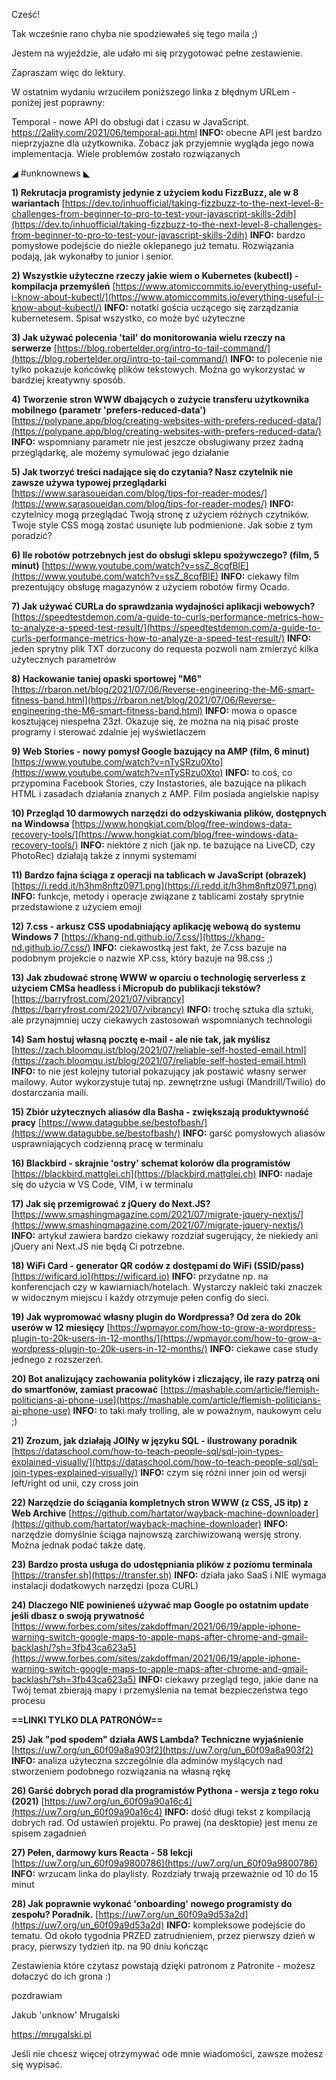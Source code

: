 Cześć!

Tak wcześnie rano chyba nie spodziewałeś się tego maila ;)

Jestem na wyjeździe, ale udało mi się przygotować pełne zestawienie.

Zapraszam więc do lektury.

 

W ostatnim wydaniu wrzuciłem poniższego linka z błędnym URLem - poniżej jest poprawny:

Temporal - nowe API do obsługi dat i czasu w JavaScript.
https://2ality.com/2021/06/temporal-api.html
**INFO:** obecne API jest bardzo nieprzyjazne dla użytkownika. Zobacz jak przyjemnie wygląda jego nowa implementacja. Wiele problemów zostało rozwiązanych

 

◢ #unknownews ◣


**1) Rekrutacja programisty jedynie z użyciem kodu FizzBuzz, ale w 8 wariantach**
[https://dev.to/inhuofficial/taking-fizzbuzz-to-the-next-level-8-challenges-from-beginner-to-pro-to-test-your-javascript-skills-2dih](https://dev.to/inhuofficial/taking-fizzbuzz-to-the-next-level-8-challenges-from-beginner-to-pro-to-test-your-javascript-skills-2dih)
**INFO:** bardzo pomysłowe podejście do nieźle oklepanego już tematu. Rozwiązania podają, jak wykonałby to junior i senior.


**2) Wszystkie użyteczne rzeczy jakie wiem o Kubernetes (kubectl) - kompilacja przemyśleń**
[https://www.atomiccommits.io/everything-useful-i-know-about-kubectl/](https://www.atomiccommits.io/everything-useful-i-know-about-kubectl/)
**INFO:** notatki gościa uczącego się zarządzania kubernetesem. Spisał wszystko, co może być użyteczne


**3) Jak używać polecenia 'tail' do monitorowania wielu rzeczy na serwerze**
[https://blog.robertelder.org/intro-to-tail-command/](https://blog.robertelder.org/intro-to-tail-command/)
**INFO:** to polecenie nie tylko pokazuje końcówkę plików tekstowych. Można go wykorzystać w bardziej kreatywny sposób.


**4) Tworzenie stron WWW dbających o zużycie transferu użytkownika mobilnego (parametr 'prefers-reduced-data')**
[https://polypane.app/blog/creating-websites-with-prefers-reduced-data/](https://polypane.app/blog/creating-websites-with-prefers-reduced-data/)
**INFO:** wspomniany parametr nie jest jeszcze obsługiwany przez żadną przeglądarkę, ale możemy symulować jego działanie


**5) Jak tworzyć treści nadające się do czytania? Nasz czytelnik nie zawsze używa typowej przeglądarki**
[https://www.sarasoueidan.com/blog/tips-for-reader-modes/](https://www.sarasoueidan.com/blog/tips-for-reader-modes/)
**INFO:** czytelnicy mogą przeglądać Twoją stronę z użyciem różnych czytników. Twoje style CSS mogą zostać usunięte lub podmienione. Jak sobie z tym poradzić?


**6) Ile robotów potrzebnych jest do obsługi sklepu spożywczego? (film, 5 minut)**
[https://www.youtube.com/watch?v=ssZ_8cqfBlE](https://www.youtube.com/watch?v=ssZ_8cqfBlE)
**INFO:** ciekawy film prezentujący obsługę magazynów z użyciem robotów firmy Ocado.


**7) Jak używać CURLa do sprawdzania wydajności aplikacji webowych?**
[https://speedtestdemon.com/a-guide-to-curls-performance-metrics-how-to-analyze-a-speed-test-result/](https://speedtestdemon.com/a-guide-to-curls-performance-metrics-how-to-analyze-a-speed-test-result/)
**INFO:** jeden sprytny plik TXT dorzucony do requesta pozwoli nam zmierzyć kilka użytecznych parametrów


**8) Hackowanie taniej opaski sportowej "M6"**
[https://rbaron.net/blog/2021/07/06/Reverse-engineering-the-M6-smart-fitness-band.html](https://rbaron.net/blog/2021/07/06/Reverse-engineering-the-M6-smart-fitness-band.html)
**INFO:** mowa o opasce kosztującej niespełna 23zł. Okazuje się, że można na nią pisać proste programy i sterować zdalnie jej wyświetlaczem


**9) Web Stories - nowy pomysł Google bazujący na AMP (film, 6 minut)**
[https://www.youtube.com/watch?v=nTySRzu0Xto](https://www.youtube.com/watch?v=nTySRzu0Xto)
**INFO:** to coś, co przypomina Facebook Stories, czy Instastories, ale bazujące na plikach HTML i zasadach działania znanych z AMP. Film posiada angielskie napisy


**10) Przegląd 10 darmowych narzędzi do odzyskiwania plików, dostępnych na Windowsa**
[https://www.hongkiat.com/blog/free-windows-data-recovery-tools/](https://www.hongkiat.com/blog/free-windows-data-recovery-tools/)
**INFO:** niektóre z nich (jak np. te bazujące na LiveCD, czy PhotoRec) działają także z innymi systemami


**11) Bardzo fajna ściąga z operacji na tablicach w JavaScript (obrazek)**
[https://i.redd.it/h3hm8nftz0971.png](https://i.redd.it/h3hm8nftz0971.png)
**INFO:** funkcje, metody i operacje związane z tablicami zostały sprytnie przedstawione z użyciem emoji


**12) 7.css - arkusz CSS upodabniający aplikację webową do systemu Windows 7**
[https://khang-nd.github.io/7.css/](https://khang-nd.github.io/7.css/)
**INFO:** ciekawostką jest fakt, że 7.css bazuje na podobnym projekcie o nazwie XP.css, który bazuje na 98.css ;)


**13) Jak zbudować stronę WWW w oparciu o technologię serverless z użyciem CMSa headless i Micropub do publikacji tekstów?**
[https://barryfrost.com/2021/07/vibrancy](https://barryfrost.com/2021/07/vibrancy)
**INFO:** trochę sztuka dla sztuki, ale przynajmniej uczy ciekawych zastosowań wspomnianych technologii


**14) Sam hostuj własną pocztę e-mail - ale nie tak, jak myślisz**
[https://zach.bloomqu.ist/blog/2021/07/reliable-self-hosted-email.html](https://zach.bloomqu.ist/blog/2021/07/reliable-self-hosted-email.html)
**INFO:** to nie jest kolejny tutorial pokazujący jak postawić własny serwer mailowy. Autor wykorzystuje tutaj np. zewnętrzne usługi (Mandrill/Twilio) do dostarczania maili.


**15) Zbiór użytecznych aliasów dla Basha - zwiększają produktywność pracy**
[https://www.datagubbe.se/bestofbash/](https://www.datagubbe.se/bestofbash/)
**INFO:** garść pomysłowych aliasów usprawniających codzienną pracę w terminalu


**16) Blackbird - skrajnie 'ostry' schemat kolorów dla programistów**
[https://blackbird.mattglei.ch](https://blackbird.mattglei.ch)
**INFO:** nadaje się do użycia w VS Code, VIM, i w terminalu


**17) Jak się przemigrować z jQuery do Next.JS?**
[https://www.smashingmagazine.com/2021/07/migrate-jquery-nextjs/](https://www.smashingmagazine.com/2021/07/migrate-jquery-nextjs/)
**INFO:** artykuł zawiera bardzo ciekawy rozdział sugerujący, że niekiedy ani jQuery ani Next.JS nie będą Ci potrzebne.


**18) WiFi Card - generator QR codów z dostępami do WiFi (SSID/pass)**
[https://wificard.io](https://wificard.io)
**INFO:** przydatne np. na konferencjach czy w kawiarniach/hotelach. Wystarczy nakleić taki znaczek w widocznym miejscu i każdy otrzymuje pełen config do sieci.


**19) Jak wypromować własny plugin do Wordpressa? Od zera do 20k userów w 12 miesięcy**
[https://wpmayor.com/how-to-grow-a-wordpress-plugin-to-20k-users-in-12-months/](https://wpmayor.com/how-to-grow-a-wordpress-plugin-to-20k-users-in-12-months/)
**INFO:** ciekawe case study jednego z rozszerzeń.


**20) Bot analizujący zachowania polityków i zliczający, ile razy patrzą oni do smartfonów, zamiast pracować**
[https://mashable.com/article/flemish-politicians-ai-phone-use](https://mashable.com/article/flemish-politicians-ai-phone-use)
**INFO:** to taki mały trolling, ale w poważnym, naukowym celu ;)


**21) Zrozum, jak działają JOINy w języku SQL - ilustrowany poradnik**
[https://dataschool.com/how-to-teach-people-sql/sql-join-types-explained-visually/](https://dataschool.com/how-to-teach-people-sql/sql-join-types-explained-visually/)
**INFO:** czym się różni inner join od wersji left/right od unii, czy cross join


**22) Narzędzie do ściągania kompletnych stron WWW (z CSS, JS itp) z Web Archive**
[https://github.com/hartator/wayback-machine-downloader](https://github.com/hartator/wayback-machine-downloader)
**INFO:** narzędzie domyślnie ściąga najnowszą zarchiwizowaną wersję strony. Można jednak podać także datę.


**23) Bardzo prosta usługa do udostępniania plików z poziomu terminala**
[https://transfer.sh](https://transfer.sh)
**INFO:** działa jako SaaS i NIE wymaga instalacji dodatkowych narzędzi (poza CURL)


**24) Dlaczego NIE powinieneś używać map Google po ostatnim update jeśli dbasz o swoją prywatność**
[https://www.forbes.com/sites/zakdoffman/2021/06/19/apple-iphone-warning-switch-google-maps-to-apple-maps-after-chrome-and-gmail-backlash/?sh=3fb43ca623a5](https://www.forbes.com/sites/zakdoffman/2021/06/19/apple-iphone-warning-switch-google-maps-to-apple-maps-after-chrome-and-gmail-backlash/?sh=3fb43ca623a5)
**INFO:** ciekawy przegląd tego, jakie dane na Twój temat zbierają mapy i przemyślenia na temat bezpieczeństwa tego procesu


**==LINKI TYLKO DLA PATRONÓW==**


**25) Jak "pod spodem" działa AWS Lambda? Techniczne wyjaśnienie**
[https://uw7.org/un_60f09a8a903f2](https://uw7.org/un_60f09a8a903f2)
**INFO:** analiza użyteczna szczególnie dla adminów myślących nad stworzeniem podobnego rozwiązania na własną rękę


**26) Garść dobrych porad dla programistów Pythona - wersja z tego roku (2021)**
[https://uw7.org/un_60f09a90a16c4](https://uw7.org/un_60f09a90a16c4)
**INFO:** dość długi tekst z kompilacją dobrych rad. Od ustawień projektu. Po prawej (na desktopie) jest menu ze spisem zagadnień


**27) Pełen, darmowy kurs Reacta - 58 lekcji**
[https://uw7.org/un_60f09a9800786](https://uw7.org/un_60f09a9800786)
**INFO:** wrzucam linka do playlisty. Rozdziały trwają przeważnie od 10 do 15 minut


**28) Jak poprawnie wykonać 'onboarding' nowego programisty do zespołu? Poradnik.**
[https://uw7.org/un_60f09a9d53a2d](https://uw7.org/un_60f09a9d53a2d)
**INFO:** kompleksowe podejście do tematu. Od około tygodnia PRZED zatrudnieniem, przez pierwszy dzień w pracy, pierwszy tydzień itp. na 90 dniu kończąc


 

Zestawienia które czytasz powstają dzięki patronom z Patronite - możesz dołaczyć do ich grona :)

 
pozdrawiam

Jakub 'unknow' Mrugalski

https://mrugalski.pl

 
Jeśli nie chcesz więcej otrzymywać ode mnie wiadomości, zawsze możesz się wypisać.